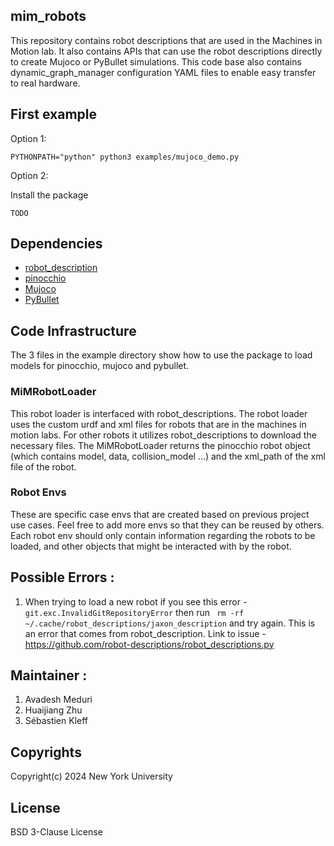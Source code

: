 ## mim_robots

This repository contains robot descriptions that are used in the Machines in Motion lab. It also contains APIs that can use the robot descriptions directly to create Mujoco or PyBullet simulations. This code base also contains dynamic_graph_manager configuration YAML files to enable easy transfer to real hardware.

## First example

Option 1: 

```
PYTHONPATH="python" python3 examples/mujoco_demo.py
```

Option 2: 

Install the package

```
TODO
```


## Dependencies
- [robot_description](https://github.com/robot-descriptions)
- [pinocchio](https://github.com/stack-of-tasks/pinocchio) 
- [Mujoco](https://mujoco.org/)
- [PyBullet](https://pybullet.org/wordpress/)

## Code Infrastructure
The 3 files in the example directory show how to use the package to load models for pinocchio, mujoco and pybullet. 

### MiMRobotLoader 
This robot loader is interfaced with robot_descriptions. The robot loader uses the custom urdf and xml files for robots that are in the 
machines in motion labs. For other robots it utilizes robot_descriptions to download the necessary files. The MiMRobotLoader returns the pinocchio robot object (which contains model, data, collision_model ...) and the xml_path of the xml file of the robot. 

### Robot Envs 
These are specific case envs that are created based on previous project use cases. Feel free to add more envs so that they can be reused by others. 
Each robot env should only contain information regarding the robots to be loaded, and other objects that might be interacted with by the robot. 

## Possible Errors :
1. When trying to load a new robot if you see this error - ``` git.exc.InvalidGitRepositoryError ``` then run ``` rm -rf ~/.cache/robot_descriptions/jaxon_description``` and try again. This is an error that comes from robot_description. Link to issue - https://github.com/robot-descriptions/robot_descriptions.py

## Maintainer :

1. Avadesh Meduri
2. Huaijiang Zhu
3. Sébastien Kleff

## Copyrights

Copyright(c) 2024 New York University

## License

BSD 3-Clause License
